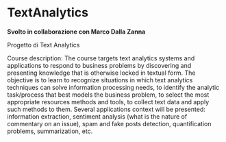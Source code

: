 # TextAnalytics
**Svolto in collaborazione con Marco Dalla Zanna**

Progetto di Text Analytics

Course description:
The course targets text analytics systems and applications to respond to business problems by discovering and presenting knowledge that is otherwise locked in textual form. The objective is to learn to recognize situations in which text analytics techniques can solve information processing needs, to identify the analytic task/process that best models the business problem, to select the most appropriate resources methods and tools, to collect text data and apply such methods to them. Several applications context will be presented: information extraction, sentiment analysis (what is the nature of commentary on an issue), spam and fake posts detection, quantification problems, summarization, etc.
